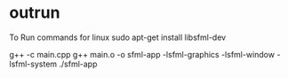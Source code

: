 # outrun
To Run
commands for linux
sudo apt-get install libsfml-dev

g++ -c main.cpp
g++ main.o -o sfml-app -lsfml-graphics -lsfml-window -lsfml-system
./sfml-app
